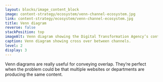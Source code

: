 ```yaml
---
layout: blocks/image_content_block
image: content-strategy/ecosystem/venn-channel-ecosystem.jpg
link: content-strategy/ecosystem/venn-channel-ecosystem.jpg
title: Venn diagram
reverse: false
stackPosition: top
imageAlt: Venn diagram showing the Digital Transformation Agency’s content and channel ecosystem. It is very complex.
caption: Venn diagram showing cross over between channels.  
level: 2
display: 3
---
```


Venn diagrams are really useful for conveying overlap. They’re perfect when the problem could be that multiple websites or departments are producing the same content.